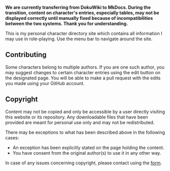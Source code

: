 **We are currently transferring from DokuWiki to MkDocs. During the transition, content on character's entries, especially tables, may not be displayed correctly until manually fixed because of incompatibilities between the two systems. Thank you for understanding.**

This is my personal character directory site which contains all information I may use in role-playing. Use the menu bar to navigate around the site.

## Contributing
Some characters belong to multiple authors. If you are one such author, you may suggest changes to certain character entries using the edit button on the designated page. You will be able to make a pull request with the edits you made using your GitHub account.

## Copyright
Content may not be copied and only be accessible by a user directly visiting this website or its repository. Any downloadable files that have been provided are meant for personal use only and may not be redistributed.

There may be exceptions to what has been described above in the following cases:
* An exception has been explicitly stated on the page holding the content.
* You have consent from the original author(s) to use it in any other way.

In case of any issues concerning copyright, please contact using the [form](/#contact).

